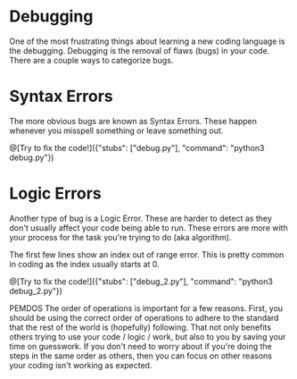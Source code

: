# Debugging

One of the most frustrating things about learning a new coding language is the debugging. Debugging is the removal of flaws (bugs) in your code. There are a 
couple ways to categorize bugs. 
    
# Syntax Errors

The more obvious bugs are known as Syntax Errors. These happen whenever you misspell something or leave something out. 

@[Try to fix the code!]({"stubs": ["debug.py"], "command": "python3 debug.py"})



# Logic Errors

Another type of bug is a Logic Error. These are harder to detect as they don't usually affect your code being able to run. These errors are more with your 
process for the task you're trying to do (aka algorithm). 

The first few lines show an index out of range error. This is pretty common in coding as the index usually starts at 0. 

@[Try to fix the code!]({"stubs": ["debug_2.py"], "command": "python3 debug_2.py"})
   
    
PEMDOS
    The order of operations is important for a few reasons. First, you should be using the correct order of operations to adhere to the standard that the rest
    of the world is (hopefully) following. That not only benefits others trying to use your code / logic / work, but also to you by saving your time on guesswork.
    If you don't need to worry about if you're doing the steps in the same order as others, then you can focus on other reasons your coding isn't working as expected.
    
   
